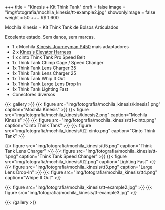 +++
title = "Kinesis + Kit Think Tank"
draft = false
image = "img/fotografia/mochila_kinesis/tt-example2.jpg"
showonlyimage = false
weight = 50
+++
<span class="price">R$ 1.600</span>

Mochila Kinesis + Kit Think Tank de Bolsos Articulados
<!--more-->

Excelente estado. Sem danos, sem marcas.

- 1 x Mochila [Kinesis Journeyman P450](https://kgear.eogear.com/collections/kinesis/products/kinesis-p450-journeyman-modular-pack) mais adaptadores
- 2 x [Kinesis Elevator Harness](https://kgear.eogear.com/collections/kinesis/products/kinesis-p111-elevator-adapter)
- 1 x cinto Think Tank Pro Speed Belt
- 1x Think Tank Chimp Cage / Speed Changer
- 1x Think Tank Lens Charger 35
- 1x Think Tank Lens Charger 25
- 1x Think Tank Whip It Out
- 1x Think Tank Large Lens Drop In
- 1x Think Tank Lighting Fast
- Conectores diversos

{{< gallery >}}
{{< figure src="img/fotografia/mochila_kinesis/kinesis1.png" caption="Mochila Kinesis" >}}
{{< figure src="img/fotografia/mochila_kinesis/kinesis2.png" caption="Mochila Kinesis" >}}
{{< figure src="img/fotografia/mochila_kinesis/tt1-cinto.png" caption="Cinto Think Tank" >}}
{{< figure src="img/fotografia/mochila_kinesis/tt2-cinto.png" caption="Cinto Think Tank" >}}

{{< figure src="img/fotografia/mochila_kinesis/tt5.png" caption="Think Tank Lens Charger" >}}
{{< figure src="img/fotografia/mochila_kinesis/tt-1.png" caption="Think Tank Speed Changer" >}}
{{< figure src="img/fotografia/mochila_kinesis/tt2.png" caption="Lighting Fast" >}}
{{< figure src="img/fotografia/mochila_kinesis/tt3.png" caption="Large Lens Drop-In" >}}
{{< figure src="img/fotografia/mochila_kinesis/tt4.png" caption="Whipe It Out" >}}

{{< figure src="img/fotografia/mochila_kinesis/tt-example2.jpg" >}}
{{< figure src="img/fotografia/mochila_kinesis/tt-example3.jpg" >}}

{{< /gallery >}}